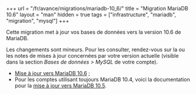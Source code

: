 +++
url = "/fr/avance/migrations/mariadb-10_6/"
title = "Migration MariaDB 10.6"
layout = "man"
hidden = true
tags = ["infrastructure", "mariadb", "migration", "mysql"]
+++

Cette migration met à jour vos bases de données vers la version 10.6 de MariaDB.

Les changements sont mineurs. Pour les consulter, rendez-vous sur la ou les notes de mises à jour concernées par votre version actuelle (visible dans la section *Bases de données > MySQL* de votre compte).

- [Mise à jour vers MariaDB 10.6](https://mariadb.com/kb/en/upgrading-from-mariadb-105-to-mariadb-106/) ;
- Pour les comptes utilisant toujours MariaDB 10.4, voici la documentation pour la [mise à jour vers MariaDB 10.5](https://mariadb.com/kb/en/upgrading-from-mariadb-104-to-mariadb-105/).

